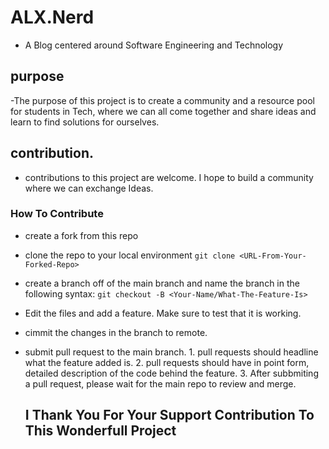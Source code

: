 # ALX.Nerd

- A Blog centered around Software Engineering and Technology

## purpose

-The purpose of this project is to create a community and a resource pool for students in Tech,
where we can all come together and share ideas and learn to find solutions for ourselves.

## contribution.

- contributions to this project are welcome. I hope to build a community where we can exchange Ideas.

### How To Contribute

- create a fork from this repo
- clone the repo to your local environment
             ```git clone <URL-From-Your-Forked-Repo>```
- create a branch off of the main branch and name the branch in the following syntax:
             ```git checkout -B <Your-Name/What-The-Feature-Is>```
- Edit the files and add a feature. Make sure to test that it is working.
- cimmit the changes in the branch to remote.
- submit pull request to the main branch.
        1. pull requests should headline what the feature added is.
        2. pull requests should have in point form, detailed description of the code behind the feature.
        3. After subbmiting a pull request, please wait for the main repo to review and merge.

  
  ## I Thank You For Your Support Contribution To This Wonderfull Project
